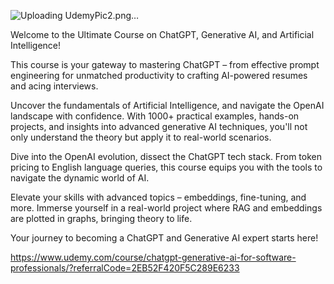 
![Uploading UdemyPic2.png…]()

 
 Welcome to the Ultimate Course on ChatGPT, Generative AI, and Artificial Intelligence! 

This course is your gateway to mastering ChatGPT – from effective prompt engineering for unmatched productivity to crafting AI-powered resumes and acing interviews. 

Uncover the fundamentals of Artificial Intelligence, and navigate the OpenAI landscape with confidence. With 1000+ practical examples, hands-on projects, and insights into advanced generative AI techniques, you'll not only understand the theory but apply it to real-world scenarios.

 Dive into the OpenAI evolution, dissect the ChatGPT tech stack. From token pricing to English language queries, this course equips you with the tools to navigate the dynamic world of AI.

 Elevate your skills with advanced topics – embeddings, fine-tuning, and more. Immerse yourself in a real-world project where RAG and embeddings are plotted in graphs, bringing theory to life. 

Your journey to becoming a ChatGPT and Generative AI expert starts here! 

https://www.udemy.com/course/chatgpt-generative-ai-for-software-professionals/?referralCode=2EB52F420F5C289E6233
